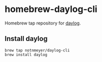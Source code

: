 # homebrew-daylog-cli

Homebrew tap repository for [daylog](https://github.com/notnmeyer/daylog-cli).

## Install daylog

```
brew tap notnmeyer/daylog-cli
brew install daylog
```

